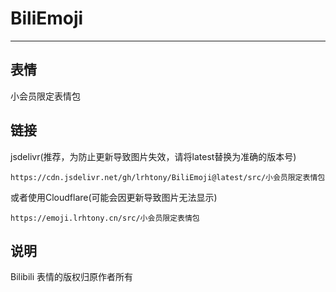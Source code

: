 # BiliEmoji
---
## 表情
小会员限定表情包
## 链接
jsdelivr(推荐，为防止更新导致图片失效，请将latest替换为准确的版本号)
```
https://cdn.jsdelivr.net/gh/lrhtony/BiliEmoji@latest/src/小会员限定表情包
```
或者使用Cloudflare(可能会因更新导致图片无法显示)
```
https://emoji.lrhtony.cn/src/小会员限定表情包
```
## 说明
Bilibili 表情的版权归原作者所有
